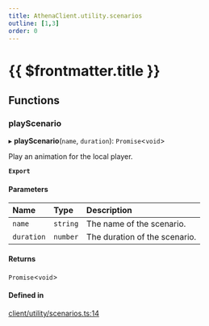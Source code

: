```yaml
---
title: AthenaClient.utility.scenarios
outline: [1,3]
order: 0
---
```


# {{ $frontmatter.title }}


## Functions

### playScenario

▸ **playScenario**(`name`, `duration`): `Promise`<`void`\>

Play an animation for the local player.

**`Export`**

#### Parameters

| Name | Type | Description |
| :------ | :------ | :------ |
| `name` | `string` | The name of the scenario. |
| `duration` | `number` | The duration of the scenario. |

#### Returns

`Promise`<`void`\>

#### Defined in

[client/utility/scenarios.ts:14](https://github.com/Stuyk/altv-athena/blob/552012ca4/src/core/client/utility/scenarios.ts#L14)
